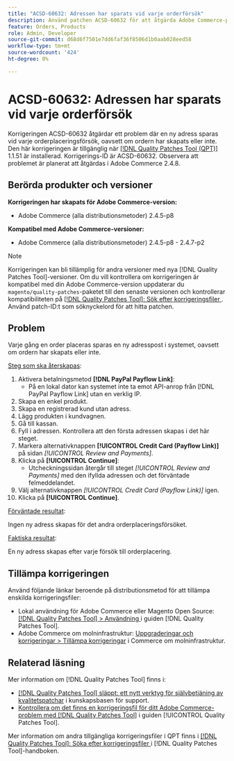 ```yaml
---
title: "ACSD-60632: Adressen har sparats vid varje orderförsök"
description: Använd patchen ACSD-60632 för att åtgärda Adobe Commerce-problemet där en ny adress sparas med varje orderplaceringsförsök, oavsett om ordern har skapats eller inte.
feature: Orders, Products
role: Admin, Developer
source-git-commit: d68d6f7501e7dd6faf36f8506d1b0aab028eed58
workflow-type: tm+mt
source-wordcount: '424'
ht-degree: 0%

---
```


# ACSD-60632: Adressen har sparats vid varje orderförsök

Korrigeringen ACSD-60632 åtgärdar ett problem där en ny adress sparas vid varje orderplaceringsförsök, oavsett om ordern har skapats eller inte. Den här korrigeringen är tillgänglig när [[!DNL Quality Patches Tool (QPT)]](https://experienceleague.adobe.com/en/docs/commerce-knowledge-base/kb/announcements/commerce-announcements/magento-quality-patches-released-new-tool-to-self-serve-quality-patches) 1.1.51 är installerad. Korrigerings-ID är ACSD-60632. Observera att problemet är planerat att åtgärdas i Adobe Commerce 2.4.8.

## Berörda produkter och versioner

**Korrigeringen har skapats för Adobe Commerce-version:**

* Adobe Commerce (alla distributionsmetoder) 2.4.5-p8

**Kompatibel med Adobe Commerce-versioner:**

* Adobe Commerce (alla distributionsmetoder) 2.4.5-p8 - 2.4.7-p2

>[!NOTE]
>
>Korrigeringen kan bli tillämplig för andra versioner med nya [!DNL Quality Patches Tool]-versioner. Om du vill kontrollera om korrigeringen är kompatibel med din Adobe Commerce-version uppdaterar du `magento/quality-patches`-paketet till den senaste versionen och kontrollerar kompatibiliteten på [[!DNL Quality Patches Tool]: Sök efter korrigeringsfiler ](https://experienceleague.adobe.com/tools/commerce-quality-patches/index.html). Använd patch-ID:t som söknyckelord för att hitta patchen.

## Problem

Varje gång en order placeras sparas en ny adresspost i systemet, oavsett om ordern har skapats eller inte.

<u>Steg som ska återskapas</u>:

1. Aktivera betalningsmetod **[!DNL PayPal Payflow Link]**:
   * På en lokal dator kan systemet inte ta emot API-anrop från [!DNL PayPal Payflow Link] utan en verklig IP.
1. Skapa en enkel produkt.
1. Skapa en registrerad kund utan adress.
1. Lägg produkten i kundvagnen.
1. Gå till kassan.
1. Fyll i adressen. Kontrollera att den första adressen skapas i det här steget.
1. Markera alternativknappen **[!UICONTROL Credit Card (Payflow Link)]** på sidan *[!UICONTROL Review and Payments]*.
1. Klicka på **[!UICONTROL Continue]**:
   * Utcheckningssidan återgår till steget *[!UICONTROL Review and Payments]* med den ifyllda adressen och det förväntade felmeddelandet.
1. Välj alternativknappen *[!UICONTROL Credit Card (Payflow Link)]* igen.
1. Klicka på **[!UICONTROL Continue]**.

<u>Förväntade resultat</u>:

Ingen ny adress skapas för det andra orderplaceringsförsöket.

<u>Faktiska resultat</u>:

En ny adress skapas efter varje försök till orderplacering.

## Tillämpa korrigeringen

Använd följande länkar beroende på distributionsmetod för att tillämpa enskilda korrigeringsfiler:

* Lokal användning för Adobe Commerce eller Magento Open Source: [[!DNL Quality Patches Tool] > Användning ](https://experienceleague.adobe.com/docs/commerce-operations/tools/quality-patches-tool/usage.html) i guiden [!DNL Quality Patches Tool].
* Adobe Commerce om molninfrastruktur: [Uppgraderingar och korrigeringar > Tillämpa korrigeringar](https://experienceleague.adobe.com/docs/commerce-cloud-service/user-guide/develop/upgrade/apply-patches.html) i Commerce om molninfrastruktur.

## Relaterad läsning

Mer information om [!DNL Quality Patches Tool] finns i:

* [[!DNL Quality Patches Tool] släppt: ett nytt verktyg för självbetjäning av kvalitetspatchar](https://experienceleague.adobe.com/en/docs/commerce-knowledge-base/kb/announcements/commerce-announcements/magento-quality-patches-released-new-tool-to-self-serve-quality-patches) i kunskapsbasen för support.
* [Kontrollera om det finns en korrigeringsfil för ditt Adobe Commerce-problem med  [!DNL Quality Patches Tool]](/help/tools/quality-patches-tool/patches-available-in-qpt/check-patch-for-magento-issue-with-magento-quality-patches.md) i guiden [!UICONTROL Quality Patches Tool].

Mer information om andra tillgängliga korrigeringsfiler i QPT finns i [[!DNL Quality Patches Tool]: Söka efter korrigeringsfiler ](https://experienceleague.adobe.com/tools/commerce-quality-patches/index.html) i [!DNL Quality Patches Tool]-handboken.
